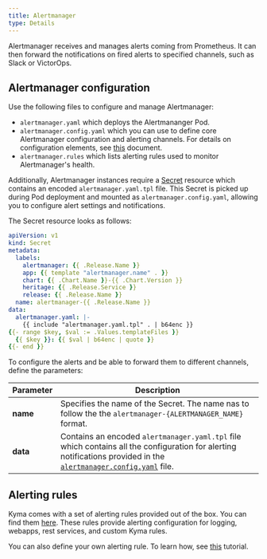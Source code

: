 ```yaml
---
title: Alertmanager
type: Details
---
```


Alertmanager receives and manages alerts coming from Prometheus. It can then forward the notifications on fired alerts to specified channels, such as Slack or VictorOps. 

## Alertmanager configuration

Use the following files to configure and manage Alertmanager:

* `alertmanager.yaml` which deploys the Alertmananger Pod. 
* `alertmanager.config.yaml` which you can use to define core Alertmanager configuration and alerting channels. For details on configuration elements, see [this](https://prometheus.io/docs/alerting/configuration/) document.
* `alertmanager.rules` which lists alerting rules used to monitor Alertmanager's health.

Additionally, Alertmanager instances require a [Secret](../../resources/monitoring/charts/alertmanager/templates/secret.yaml) resource which contains an encoded `alertmanager.yaml.tpl` file. This Secret is picked up during Pod deployment and mounted as `alertmanager.config.yaml`, allowing you to configure alert settings and notifications.

The Secret resource looks as follows:

```yaml
apiVersion: v1
kind: Secret
metadata:
  labels:
    alertmanager: {{ .Release.Name }}
    app: {{ template "alertmanager.name" . }}
    chart: {{ .Chart.Name }}-{{ .Chart.Version }}
    heritage: {{ .Release.Service }}
    release: {{ .Release.Name }}
  name: alertmanager-{{ .Release.Name }}
data:
  alertmanager.yaml: |-
    {{ include "alertmanager.yaml.tpl" . | b64enc }}
{{- range $key, $val := .Values.templateFiles }}
  {{ $key }}: {{ $val | b64enc | quote }}
{{- end }}
```
To configure the alerts and be able to forward them to different channels, define the parameters: 

| Parameter | Description |
|-----------|-------------|
| **name** | Specifies the name of the Secret. The name nas to follow the the `alertmanager-{ALERTMANAGER_NAME}` format. |
| **data** | Contains an encoded `alertmanager.yaml.tpl` file which contains all the configuration for alerting notifications provided in the [`alertmanager.config.yaml`](../../resources/monitoring/charts/alertmanager/templates/alertmanager.config.yaml) file.|


## Alerting rules

Kyma comes with a set of alerting rules provided out of the box. You can find them [here](../../resources/monitoring/charts/alert-rules/templates).
These rules provide alerting configuration for logging, webapps, rest services, and custom Kyma rules. 

You can also define your own alerting rule. To learn how, see [this](components/monitoring/#tutorials-define-alerting-rules) tutorial.
